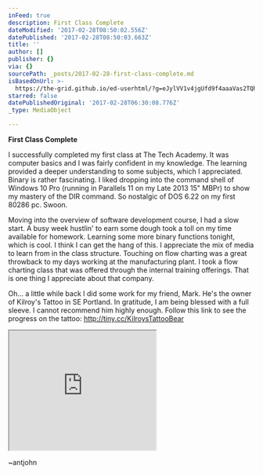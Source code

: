 ```yaml
---
inFeed: true
description: First Class Complete
dateModified: '2017-02-28T08:50:02.556Z'
datePublished: '2017-02-28T08:50:03.663Z'
title: ''
author: []
publisher: {}
via: {}
sourcePath: _posts/2017-02-28-first-class-complete.md
isBasedOnUrl: >-
  https://the-grid.github.io/ed-userhtml/?g=eJylVV1v4jgUfd9f4aaaVas2TQhQQqDVAAVKW4byXfoychKTGJI42A4h_Pq1A7TTGWml1RLJ2Ofa19fH517X7YA4601COAJOABm7U3DEOPQoDNUQuRgqwIUcqhL1aKg6MOaYRMj9Cm8RZQK-UyoKYDwL0J0CbOisPUqSyLXOO51ODdiEuoha-qmnUujihFnFeCehncp86JLU0oEOCvFOtNSz4YV-nX835cvrA17Q_zQWypc1EELq4ciSk-Rgp6bY5b51WzYlEEPXxZEn9z_g1epNsVL-dhqqKbLXmIsjBs5FQde_ARUY8e7yZP8DV-7rLt6ezntyL_dS7sGvpq9UmPKrgQBHSPUR9nwuQzrErnISWyX913DL-o3YUszgaMdVGGAvshwUcURPgcmY_m3LhAYX8rYsHEIPaXHk1WzI0G3pGs-ag1GqP3c90hC_H-Op3556otdK5Zi1Gn35H883ZC87za7bnEzbjcZL97Wl7fzmUKKd_XTtthrPlcHjYC2B_rS9m46cfX__uixWq8u3wpUdlsP9opr7e8Dj6ag5e1i9bN_f7Dbre632uKy9mhqvdpLRrDUKp5Xi0zzYE-aNe7336ai1Ihp0r9rDp6dm6XFrNjv8qvcQD0lrV0hXg3Gz4_vGG2O7dm8RFZOgp932f4xQW69Me_On9tactgfzh7FpviyqlfUmmwT46fmZJ4umTZNGNvPL6eARv4UxLqeobLbXumE6-zRLhu7L82u30FzbpR9R_2qGGtHycRMV1qWr7uvkNukOnW1i-MZglvSWmjefdrLMHMzbsZu9j2ERzlqbeEZm2_37uzGbRJGRTs3NfrZ6eEB8UNW746wazl423FuMM6NY6O_o4rZneN3Nik4W-ou53LV2y1bT9ueULRaS3EY76EzW42QYtlpCmy5mcQAzK0_kGjgKqlQ6pECeDzqACSdAPYAxYVimsEVRADneIqEsITrVMKT1oKh8ppC3JhR1bEE9_tDW0a-Zp6EutfmRW6B0lD8EPkXLO8XnPGaWpqVpevNRWm4cEmqx1hyW7AosNxcx1z7rhkMCQq1zXRd-lyTi6hKGOMisBsUwuGYwYipDFC-PVob3yCrkRzuMpRsrIjSEwRFKD6ScsF8zr1CRC_PUcpFDKMypiUSFE1yIKqWmFMaWTRFcq3JcUwAXp0f8TvlpBzBaK_c4AjElHkWMAWBnAHwX_KwD5C7FfA45J0QYzmNCuVjwiUx8sRxkJAHf4Yr4ESNRRFJwBhYCojI6RBIGbEq4D8_OzuoaFHcRf7mJI1dO1TEd97_S9ScPxyJkExFi-FtVymsoEYV-GYga7WPXRdHnxR-08Enm1zqVQx9rURDgmGEmGPYxRyqLoSNvTFIttNOQEuVAPAZUPDOC0GccUJL9fV6s1hiY5PSBi-_rHGUHOi8BiUCd4xB9UPM_ucjfPSQ93imGXqiouqEapYletnTd0ktXstWV-w6ygVG8BnIKgBxUBRqH4HU8qWtycX5jpzz6fGzv_6ozh-KYA8iyyAEuWiIKGHXuFE0T-cyFdsLf8gVFP6djDYU2ctnNisn0PPi4_wekkpls
starred: false
datePublishedOriginal: '2017-02-28T06:30:08.776Z'
_type: MediaObject

---
```

**First Class Complete**

I successfully completed my first class at The Tech Academy. It was computer basics and I was fairly confident in my knowledge. The learning provided a deeper understanding to some subjects, which I appreciated. Binary is rather fascinating. I liked dropping into the command shell of Windows 10 Pro (running in Parallels 11 on my Late 2013 15" MBPr) to show my mastery of the DIR command. So nostalgic of DOS 6.22 on my first 80286 pc. Swoon.

Moving into the overview of software development course, I had a slow start. A busy week hustlin' to earn some dough took a toll on my time available for homework. Learning some more binary functions tonight, which is cool. I think I can get the hang of this. I appreciate the mix of media to learn from in the class structure. Touching on flow charting was a great throwback to my days working at the manufacturing plant. I took a flow charting class that was offered through the internal training offerings. That is one thing I appreciate about that company.

Oh... a little while back I did some work for my friend, Mark. He's the owner of Kilroy's Tattoo in SE Portland. In gratitude, I am being blessed with a full sleeve. I cannot recommend him highly enough. Follow this link to see the progress on the tattoo: http://tiny.cc/KilroysTattooBear

<iframe src="https://the-grid.github.io/ed-userhtml/?g=eJylVV1v4jgUfd9f4aaaVas2TQhQQqDVAAVKW4byXfoychKTGJI42A4h_Pq1A7TTGWml1RLJ2Ofa19fH517X7YA4601COAJOABm7U3DEOPQoDNUQuRgqwIUcqhL1aKg6MOaYRMj9Cm8RZQK-UyoKYDwL0J0CbOisPUqSyLXOO51ODdiEuoha-qmnUujihFnFeCehncp86JLU0oEOCvFOtNSz4YV-nX835cvrA17Q_zQWypc1EELq4ciSk-Rgp6bY5b51WzYlEEPXxZEn9z_g1epNsVL-dhqqKbLXmIsjBs5FQde_ARUY8e7yZP8DV-7rLt6ezntyL_dS7sGvpq9UmPKrgQBHSPUR9nwuQzrErnISWyX913DL-o3YUszgaMdVGGAvshwUcURPgcmY_m3LhAYX8rYsHEIPaXHk1WzI0G3pGs-ag1GqP3c90hC_H-Op3556otdK5Zi1Gn35H883ZC87za7bnEzbjcZL97Wl7fzmUKKd_XTtthrPlcHjYC2B_rS9m46cfX__uixWq8u3wpUdlsP9opr7e8Dj6ag5e1i9bN_f7Dbre632uKy9mhqvdpLRrDUKp5Xi0zzYE-aNe7336ai1Ihp0r9rDp6dm6XFrNjv8qvcQD0lrV0hXg3Gz4_vGG2O7dm8RFZOgp932f4xQW69Me_On9tactgfzh7FpviyqlfUmmwT46fmZJ4umTZNGNvPL6eARv4UxLqeobLbXumE6-zRLhu7L82u30FzbpR9R_2qGGtHycRMV1qWr7uvkNukOnW1i-MZglvSWmjefdrLMHMzbsZu9j2ERzlqbeEZm2_37uzGbRJGRTs3NfrZ6eEB8UNW746wazl423FuMM6NY6O_o4rZneN3Nik4W-ou53LV2y1bT9ueULRaS3EY76EzW42QYtlpCmy5mcQAzK0_kGjgKqlQ6pECeDzqACSdAPYAxYVimsEVRADneIqEsITrVMKT1oKh8ppC3JhR1bEE9_tDW0a-Zp6EutfmRW6B0lD8EPkXLO8XnPGaWpqVpevNRWm4cEmqx1hyW7AosNxcx1z7rhkMCQq1zXRd-lyTi6hKGOMisBsUwuGYwYipDFC-PVob3yCrkRzuMpRsrIjSEwRFKD6ScsF8zr1CRC_PUcpFDKMypiUSFE1yIKqWmFMaWTRFcq3JcUwAXp0f8TvlpBzBaK_c4AjElHkWMAWBnAHwX_KwD5C7FfA45J0QYzmNCuVjwiUx8sRxkJAHf4Yr4ESNRRFJwBhYCojI6RBIGbEq4D8_OzuoaFHcRf7mJI1dO1TEd97_S9ScPxyJkExFi-FtVymsoEYV-GYga7WPXRdHnxR-08Enm1zqVQx9rURDgmGEmGPYxRyqLoSNvTFIttNOQEuVAPAZUPDOC0GccUJL9fV6s1hiY5PSBi-_rHGUHOi8BiUCd4xB9UPM_ucjfPSQ93imGXqiouqEapYletnTd0ktXstWV-w6ygVG8BnIKgBxUBRqH4HU8qWtycX5jpzz6fGzv_6ozh-KYA8iyyAEuWiIKGHXuFE0T-cyFdsLf8gVFP6djDYU2ctnNisn0PPi4_wekkpls" height="244" style=""></iframe>

~antjohn